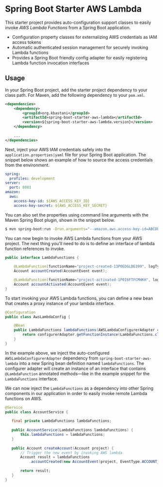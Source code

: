 # Spring Boot Starter AWS Lambda

This starter project provides auto-configuration support classes to easily invoke _AWS Lambda Functions_ from a Spring Boot application.

* Configuration property classes for externalizing AWS credentials as IAM access tokens
* Automatic authenticated session management for securely invoking Lambda functions
* Provides a Spring Boot friendly config adapter for easily registering Lambda function invocation interfaces

## Usage

In your Spring Boot project, add the starter project dependency to your class path. For Maven, add the following dependency to your `pom.xml`.

```xml
<dependencies>
    <dependency>
        <groupId>org.kbastani</groupId>
        <artifactId>spring-boot-starter-aws-lambda</artifactId>
        <version>${spring-boot-starter-aws-lambda.version}</version>
    </dependency>
    
    ...
</dependencies>
```

Next, inject your AWS IAM credentials safely into the `application.properties|yaml` file for your Spring Boot application. The snippet below shows an example of how to source the access credentials from the environment.

```yaml
spring:
  profiles: development
server:
  port: 8081
amazon:
  aws:
    access-key-id: ${AWS_ACCESS_KEY_ID}
    access-key-secret: ${AWS_ACCESS_KEY_SECRET}
```

You can also set the properties using command line arguments with the Maven Spring Boot plugin, shown in the snippet below.

```bash
$ mvn spring-boot:run -Drun.arguments="--amazon.aws.access-key-id=ABCDEFG,--amazon.aws.access-key-secret=ZYXKGFWG"
```

You can now begin to invoke AWS Lambda functions from your AWS project. The next thing you'll need to do is to define an interface of lambda function references to invoke.

```java
public interface LambdaFunctions {
    
    @LambdaFunction(functionName="project-created-13P0EDGLDE399", logType = LogType.Tail)
    Account accountCreated(AccountEvent event);

    @LambdaFunction(functionName="project-activated-1P0I6FTFCMHKH", logType = LogType.Tail)
    Account accountActivated(AccountEvent event);
}
```

To start invoking your AWS Lambda functions, you can define a new bean that creates a proxy instance of your lambda interface.

```java
@Configuration
public class AwsLambdaConfig {

    @Bean
    public LambdaFunctions lambdaFunctions(AWSLambdaConfigurerAdapter configurerAdapter) {
        return configurerAdapter.getFunctionInstance(LambdaFunctions.class);
    }
}
```

In the example above, we inject the auto-configured `AWSLambdaConfigurerAdapter` dependency from `spring-boot-starter-aws-lambda` into a new Spring bean definition named `lambdaFunctions`. The configurer adapter will create an instance of an interface that contains `@LambdaFunction` annotated methods—like in the example snippet for the `LambdaFunctions` interface.

We can now inject the `LambdaFunctions` as a dependency into other Spring components in our application in order to easily invoke remote Lambda functions on AWS.
 
 ```java
 @Service
 public class AccountService {
    
    final private LambdaFunctions lambdaFunctions;
    
    public AccountService(LambdaFunctions lambdaFunctions) {
        this.lambdaFunctions = lambdaFunctions;
    }
    
    public Account createAccount(Account project) {
        // Trigger the new event by invoking AWS lambda
        Account result = lambdaFunctions
            .accountCreated(new AccountEvent(project, EventType.ACCOUNT_CREATED));
            
        return result;
    }
 }
 ```